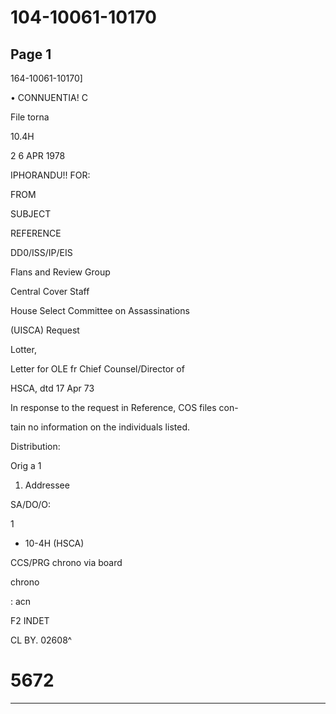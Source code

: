 # 104-10061-10170

## Page 1

164-10061-10170]

• CONNUENTIA! C

File torna

10.4H

2 6 APR 1978

IPHORANDU!! FOR:

FROM

SUBJECT

REFERENCE

DD0/ISS/IP/EIS

Flans and Review Group

Central Cover Staff

House Select Committee on Assassinations

(UISCA) Request

Lotter,

Letter for OLE fr Chief Counsel/Director of

HSCA, dtd 17 Apr 73

In response to the request in Reference, COS files con-

tain no information on the individuals listed.

Distribution:

Orig a 1

1. Addressee

SA/DO/O:

1

- 10-4H (HSCA)

CCS/PRG chrono via board

chrono

: acn

F2 INDET

CL BY. 02608^

# 5672

---

